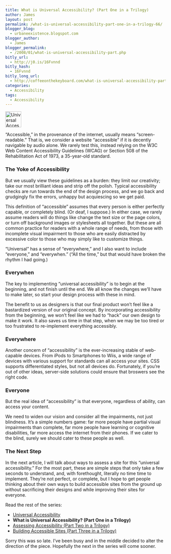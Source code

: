 ```yaml
---
title: What is Universal Accessibility? (Part One in a Trilogy)
author: James
layout: post
permalink: /what-is-universal-accessibility-part-one-in-a-trilogy-66/
blogger_blog:
  - urbaneexistence.blogspot.com
blogger_author:
  - James
blogger_permalink:
  - /2008/01/what-is-universal-accessibility-part.php
bitly_url:
  - http://j0.is/16Fvnnd
bitly_hash:
  - 16Fvnnd
bitly_long_url:
  - http://coffeeonthekeyboard.com/what-is-universal-accessibility-part-one-in-a-trilogy-66/
categories:
  - Accessibility
tags:
  - Accessibility
---
```

<div class="image right">
  <img src="http://jamessocol.com/blog/images/accessicon.jpg" alt="Universal Accessibility means accessibility everywhere, accessibility for everyone, and accessibility everywhen." height="50" width="50" />
</div>

&#8220;Accessible,&#8221; in the provenance of the internet, usually means &#8220;screen-readable.&#8221; That is, we consider a website &#8220;accessible&#8221; if it is decently navigable by audio alone. We rarely test this, instead relying on the W3C Web Content Accessibility Guidelines (WCAG) or Section 508 of the Rehabilitation Act of 1973, a 35-year-old standard.

### The Yoke of Accessibility

But we usually view these guidelines as a burden: they limit our creativity; take our most brilliant ideas and strip off the polish. Typical accessibility checks are run towards the end of the design process, and we go back and grudgingly fix the errors, unhappy but acquiescing so we get paid.

This definition of &#8220;accessible&#8221; assumes that every person is either perfectly capable, or completely blind. (Or deaf, I suppose.) In either case, we rarely assume readers will do things like change the text size or the page colors, or turn off background images or stylesheets all together. But these are all common practice for readers with a whole range of needs, from those with incomplete visual impairment to those who are easily distracted by excessive color to those who may simply like to customize things.

&#8220;Universal&#8221; has a sense of &#8220;everywhere,&#8221; and I also want to include &#8220;everyone,&#8221; and &#8220;everywhen.&#8221; (&#8220;All the time,&#8221; but that would have broken the rhythm I had going.)

### Everywhen

The key to implementing &#8220;universal accessibility&#8221; is to begin at the beginning, and not finish until the end. We all know the changes we&#8217;ll have to make later, so start your design process with these in mind.

The benefit to us as designers is that our final product won&#8217;t feel like a bastardized version of our original concept. By incorporating accessibility from the beginning, we won&#8217;t feel like we had to &#8220;hack&#8221; our own design to make it work. It also saves us time in that step, when we may be too tired or too frustrated to re-implement everything accessibly.

### Everywhere

Another concern of &#8220;accessibility&#8221; is the ever-increasing stable of web-capable devices. From iPods to Smartphones to Wiis, a wide range of devices with various support for standards can all access your sites. CSS supports differentiated styles, but not all devices do. Fortunately, if you&#8217;re out of other ideas, server-side solutions could ensure that broswers see the right code.

### Everyone

But the real idea of &#8220;accessibility&#8221; is that everyone, regardless of ability, can access your content.

We need to widen our vision and consider all the impairments, not just blindness. It&#8217;s a simple numbers game: far more people have partial visual impairments than complete, far more people have learning or cognitive disabilities, far more access the internet from their phones. If we cater to the blind, surely we should cater to these people as well.

### The Next Step

In the next article, I will talk about ways to assess a site for this &#8220;universal accessibility.&#8221; For the most part, these are simple steps that only take a few seconds to understand, and, with forethought, literally no time time to implement. They&#8217;re not perfect, or complete, but I hope to get people thinking about their own ways to build accessible sites from the ground up without sacrificing their designs and while improving their sites for everyone.

Read the rest of the series:

  * [Universal Accessibility][1]
  * **What is Universal Accessibility? (Part One in a Trilogy)**
  * [Assessing Accessibility (Part Two in a Trilogy)][2]
  * [Building Accessible Sites (Part Three in a Trilogy)][3]

<p class="note">
  Sorry this was so late. I&#8217;ve been busy and in the middle decided to alter the direction of the piece. Hopefully the next in the series will come sooner.
</p>

 [1]: http://coffeeonthekeyboard.com/universal-accessibility-64/ "Universal Accessibility"
 [2]: http://coffeeonthekeyboard.com/assessing-accessibility-part-two-in-a-trilogy-67/ "Assessing Accessibility (Part Two in a Trilogy)"
 [3]: http://coffeeonthekeyboard.com/building-accessible-sites-part-three-in-a-trilogy-69/ "Building Accessible Sites (Part Three in a Trilogy)"